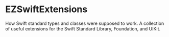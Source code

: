 # EZSwiftExtensions
How Swift standard types and classes were supposed to work. A collection of useful extensions for the Swift Standard Library, Foundation, and UIKit.
